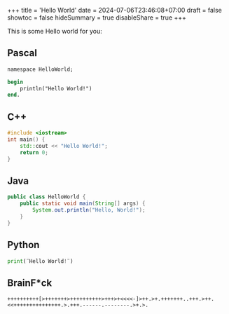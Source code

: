 +++
title = 'Hello World'
date = 2024-07-06T23:46:08+07:00
draft = false
showtoc = false
hideSummary = true
disableShare = true
+++

This is some Hello world for you:

## Pascal
``` Pascal
namespace HelloWorld;

begin
    println("Hello World!")
end.

```

## C++
``` C++
#include <iostream>
int main() {
    std::cout << "Hello World!";
    return 0;
}
```

## Java
``` Java
public class HelloWorld {
    public static void main(String[] args) {
        System.out.println("Hello, World!");
    }
}
```

## Python
``` python
print(¨Hello World!¨)
```

## BrainF*ck
``` brainfuck
++++++++++[>+++++++>++++++++++>+++>+<<<<-]>++.>+.+++++++..+++.>++.<<+++++++++++++++.>.+++.------.--------.>+.>.
```